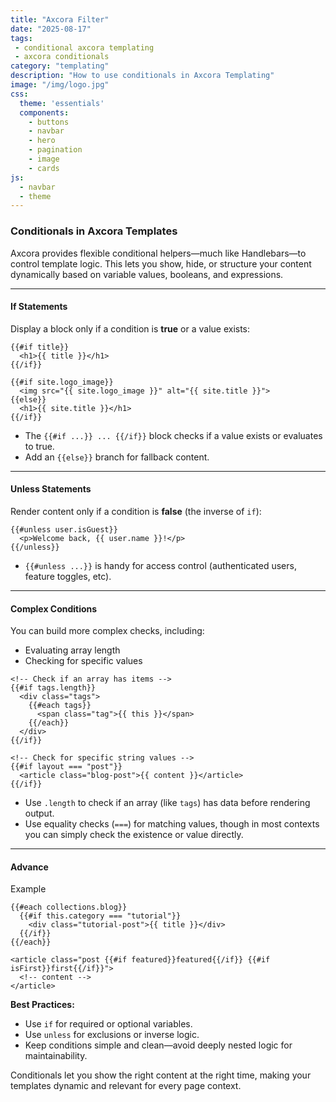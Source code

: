 ```yaml
---
title: "Axcora Filter"
date: "2025-08-17"
tags: 
 - conditional axcora templating
 - axcora conditionals
category: "templating"
description: "How to use conditionals in Axcora Templating"
image: "/img/logo.jpg"
css:
  theme: 'essentials'
  components:
    - buttons
    - navbar
    - hero
    - pagination
    - image
    - cards
js:
  - navbar
  - theme
---
```

### Conditionals in Axcora Templates

Axcora provides flexible conditional helpers—much like Handlebars—to control template logic. This lets you show, hide, or structure your content dynamically based on variable values, booleans, and expressions.

---

#### If Statements

Display a block only if a condition is **true** or a value exists:

```
{{#if title}}
  <h1>{{ title }}</h1>
{{/if}}

{{#if site.logo_image}}
  <img src="{{ site.logo_image }}" alt="{{ site.title }}">
{{else}}
  <h1>{{ site.title }}</h1>
{{/if}}
```
- The `{{#if ...}} ... {{/if}}` block checks if a value exists or evaluates to true.
- Add an `{{else}}` branch for fallback content.

---

#### Unless Statements

Render content only if a condition is **false** (the inverse of `if`):

```
{{#unless user.isGuest}}
  <p>Welcome back, {{ user.name }}!</p>
{{/unless}}
```
- `{{#unless ...}}` is handy for access control (authenticated users, feature toggles, etc).

---

#### Complex Conditions

You can build more complex checks, including:
- Evaluating array length
- Checking for specific values

```
<!-- Check if an array has items -->
{{#if tags.length}}
  <div class="tags">
    {{#each tags}}
      <span class="tag">{{ this }}</span>
    {{/each}}
  </div>
{{/if}}

<!-- Check for specific string values -->
{{#if layout === "post"}}
  <article class="blog-post">{{ content }}</article>
{{/if}}
```

- Use `.length` to check if an array (like `tags`) has data before rendering output.
- Use equality checks (`===`) for matching values, though in most contexts you can simply check the existence or value directly.

---

#### Advance

Example
```
{{#each collections.blog}}
  {{#if this.category === "tutorial"}}
    <div class="tutorial-post">{{ title }}</div>
  {{/if}}
{{/each}}

<article class="post {{#if featured}}featured{{/if}} {{#if isFirst}}first{{/if}}">
  <!-- content -->
</article>
```

**Best Practices:**
- Use `if` for required or optional variables.
- Use `unless` for exclusions or inverse logic.
- Keep conditions simple and clean—avoid deeply nested logic for maintainability.

Conditionals let you show the right content at the right time, making your templates dynamic and relevant for every page context.
